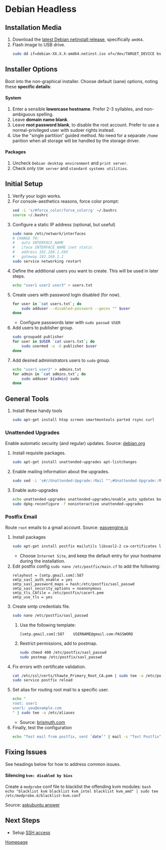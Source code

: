 # Debian Headless


## Installation Media

1. Download the [latest Debian netinstall release](https://www.debian.org/CD/netinst/), specifically `amd64`.
1. Flash image to USB drive.
    ```bash
    sudo dd if=debian-XX.X.X-amd64.netinst.iso of=/dev/TARGET_DEVICE bs=1M
    ```


## Installer Options

Boot into the non-graphical installer. Choose default (sane) options, noting these __specific details__:

#### System
1. Enter a sensible __lowercase hostname__. Prefer 2-3 syllables, and non-ambiguous spelling.
1. Leave __domain name blank__.
1. Leave __root password blank__, to disable the root account.  Prefer to use a normal-privileged user with sudoer rights instead.
1. Use the "single partition" guided method.  No need for a separate `/home` parition when all storage will be handled by the storage driver.

#### Packages
1. Uncheck `Debian desktop environment` and `print server`.
1. Check only `SSH server` and `standard systems utilities`.


## Initial Setup

1. Verify your login works.
1. For console-aesthetics reasons, force color prompt:
    ```bash
    sed -i 's/#force_color/force_color/g' ~/.bashrc
    source ~/.bashrc
    ```
1. Configure a static IP address (optional, but useful)
    ```bash
    sudo nano /etc/network/interfaces
    # CHANGE TO:
    #   auto INTERFACE_NAME
    #   iface INTERFACE_NAME inet static
    #   address 192.168.1.XXX
    #   gateway 192.168.1.1
    sudo service networking restart
    ```
1. Define the additional users you want to create.   This will be used in later steps.
    ```bash
    echo "user1 user2 user3" > users.txt
    ```
1. Create users with password login disabled (for now).
    ```bash
    for user in `cat users.txt`; do
        sudo adduser --disabled-password --gecos "" $user
    done
    ```
    * Configure passwords later with `sudo passwd USER`
1. Add users to publisher group.
    ```bash
    sudo groupadd publisher
    for user in $USER `cat users.txt`; do
        sudo usermod -a -G publisher $user
    done
    ```
1. Add desired administrators users to `sudo` group.
    ```bash
    echo "user1 user2" > admins.txt
    for admin in `cat admins.txt`; do
        sudo adduser ${admin} sudo
    done
    ```


## General Tools

1. Install these handy tools
    ```bash
    sudo apt-get install htop screen smartmontools parted rsync curl
    ```

### Unattended Upgrades

Enable automatic security (and regular) updates.  Source: [debian.org](https://wiki.debian.org/UnattendedUpgrades)
1. Install requisite packages.
    ```bash
    sudo apt-get install unattended-upgrades apt-listchanges
    ```
1. Enable mailing information about the upgrades.
    ```bash
    sudo sed -i 's#//Unattended-Upgrade::Mail "";#Unattended-Upgrade::Mail "root";#g'  /etc/apt/apt.conf.d/50unattended-upgrades
    ```
1. Enable auto-upgrades
    ```bash
    echo unattended-upgrades unattended-upgrades/enable_auto_updates boolean true | sudo debconf-set-selections
    sudo dpkg-reconfigure -f noninteractive unattended-upgrades
    ```

### Postfix Email
Route `root` emails to a gmail account. Source: [easyengine.io](https://easyengine.io/tutorials/linux/ubuntu-postfix-gmail-smtp)

1. Install packages
    ```bash
    sudo apt-get install postfix mailutils libsasl2-2 ca-certificates libsasl2-modules
    ```
    * Choose `Internet Site`, and keep the default entry for your hostname during the installation.
1. Edit postfix config `sudo nano /etc/postfix/main.cf` to add the following:
    ```
    relayhost = [smtp.gmail.com]:587
    smtp_sasl_auth_enable = yes
    smtp_sasl_password_maps = hash:/etc/postfix/sasl_passwd
    smtp_sasl_security_options = noanonymous
    smtp_tls_CAfile = /etc/postfix/cacert.pem
    smtp_use_tls = yes
    ```
1. Create smtp credentials file.
    ```bash
    sudo nano /etc/postfix/sasl_passwd
    ```
    1. Use the following template:
        ```
        [smtp.gmail.com]:587    USERNAME@gmail.com:PASSWORD
        ```
    1. Restrict permissions, add to postmap.
        ```bash
        sudo chmod 400 /etc/postfix/sasl_passwd
        sudo postmap /etc/postfix/sasl_passwd
        ```
1. Fix errors with certificate validation.
    ```bash
    cat /etc/ssl/certs/thawte_Primary_Root_CA.pem | sudo tee -a /etc/postfix/cacert.pem
    sudo service postfix reload
    ```
1. Set alias for routing root mail to a specific user.
    ```bash
    echo "
    root: user1
    user1: you@example.com
    " | sudo tee -a /etc/aliases
    ```
    * Source: [brismuth.com](https://brismuth.com/scheduling-automated-zfs-scrubs-9b2b452e08a4)
1. Finally, test the configuration
    ```bash
    echo "Test mail from postfix, sent `date`" | mail -s "Test Postfix" you@example.com
    ```

## Fixing Issues

See headings below for how to address common issues.

#### Silencing `kvm: disabled by bios`
Create a `modprobe` conf file to blacklist the offending kvm modules:
    ```bash
    echo "blacklist kvm
    blacklist kvm_intel
    blacklist kvm_amd" | sudo tee /etc/modprobe.d/blacklist-kvm.conf
    ```

Source: [askubuntu answer](https://askubuntu.com/a/312858)


## Next Steps

* Setup [SSH access](../services/01_SSH.md)


[Homepage](../README.md)
